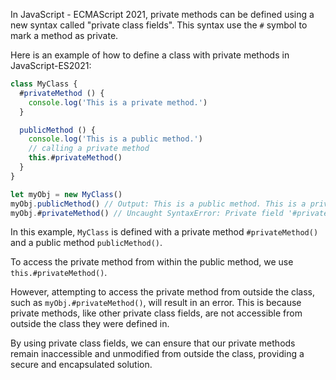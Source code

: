 In JavaScript - ECMAScript 2021, private methods can be defined using a new syntax called "private class fields". This syntax use the `#` symbol to mark a method as private.

Here is an example of how to define a class with private methods in JavaScript-ES2021:

```javascript
class MyClass {
  #privateMethod () {
    console.log('This is a private method.')
  }

  publicMethod () {
    console.log('This is a public method.')
    // calling a private method
    this.#privateMethod()
  }
}

let myObj = new MyClass()
myObj.publicMethod() // Output: This is a public method. This is a private method.
myObj.#privateMethod() // Uncaught SyntaxError: Private field '#privateMethod' must be declared in an enclosing class.
```

In this example, `MyClass` is defined with a private method `#privateMethod()` and a public method `publicMethod()`. 

To access the private method from within the public method, we use `this.#privateMethod()`. 

However, attempting to access the private method from outside the class, such as `myObj.#privateMethod()`, will result in an error. This is because private methods, like other private class fields, are not accessible from outside the class they were defined in.

By using private class fields, we can ensure that our private methods remain inaccessible and unmodified from outside the class, providing a secure and encapsulated solution.